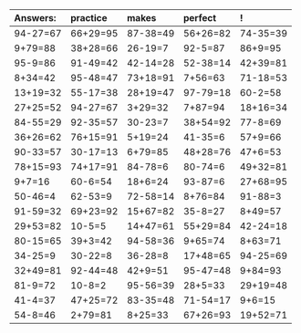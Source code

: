 | Answers: | practice | makes | perfect | ! |
| :--- | :--- | :--- | :--- | :--- |
| 94-27=67 | 66+29=95 | 87-38=49 | 56+26=82 | 74-35=39 | 
| 9+79=88 | 38+28=66 | 26-19=7 | 92-5=87 | 86+9=95 | 
| 95-9=86 | 91-49=42 | 42-14=28 | 52-38=14 | 42+39=81 | 
| 8+34=42 | 95-48=47 | 73+18=91 | 7+56=63 | 71-18=53 | 
| 13+19=32 | 55-17=38 | 28+19=47 | 97-79=18 | 60-2=58 | 
| 27+25=52 | 94-27=67 | 3+29=32 | 7+87=94 | 18+16=34 | 
| 84-55=29 | 92-35=57 | 30-23=7 | 38+54=92 | 77-8=69 | 
| 36+26=62 | 76+15=91 | 5+19=24 | 41-35=6 | 57+9=66 | 
| 90-33=57 | 30-17=13 | 6+79=85 | 48+28=76 | 47+6=53 | 
| 78+15=93 | 74+17=91 | 84-78=6 | 80-74=6 | 49+32=81 | 
| 9+7=16 | 60-6=54 | 18+6=24 | 93-87=6 | 27+68=95 | 
| 50-46=4 | 62-53=9 | 72-58=14 | 8+76=84 | 91-88=3 | 
| 91-59=32 | 69+23=92 | 15+67=82 | 35-8=27 | 8+49=57 | 
| 29+53=82 | 10-5=5 | 14+47=61 | 55+29=84 | 42-24=18 | 
| 80-15=65 | 39+3=42 | 94-58=36 | 9+65=74 | 8+63=71 | 
| 34-25=9 | 30-22=8 | 36-28=8 | 17+48=65 | 94-25=69 | 
| 32+49=81 | 92-44=48 | 42+9=51 | 95-47=48 | 9+84=93 | 
| 81-9=72 | 10-8=2 | 95-56=39 | 28+5=33 | 29+19=48 | 
| 41-4=37 | 47+25=72 | 83-35=48 | 71-54=17 | 9+6=15 | 
| 54-8=46 | 2+79=81 | 8+25=33 | 67+26=93 | 19+52=71 | 
